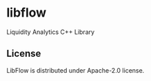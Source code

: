 # libflow
Liquidity Analytics C++ Library

## License
LibFlow is distributed under Apache-2.0 license.